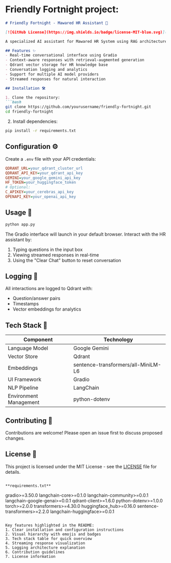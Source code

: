 # Friendly Fortnight project:



```markdown
# Friendly Fortnight - Mawared HR Assistant 🤖

[![GitHub License](https://img.shields.io/badge/license-MIT-blue.svg)](https://opensource.org/licenses/MIT)

A specialized AI assistant for Mawared HR System using RAG architecture with Qdrant vector storage and Google's Gemini model.

## Features ✨
- Real-time conversational interface using Gradio
- Context-aware responses with retrieval-augmented generation
- Qdrant vector storage for HR knowledge base
- Conversation logging and analytics
- Support for multiple AI model providers
- Streamed responses for natural interaction

## Installation 🛠️

1. Clone the repository:
```bash
git clone https://github.com/yourusername/friendly-fortnight.git
cd friendly-fortnight
```

2. Install dependencies:
```bash
pip install -r requirements.txt
```

## Configuration ⚙️

Create a `.env` file with your API credentials:
```ini
QDRANT_URL=your_qdrant_cluster_url
QDRANT_API_KEY=your_qdrant_api_key
GEMINI=your_google_gemini_api_key
HF_TOKEN=your_huggingface_token
# Optional:
C_APIKEY=your_cerebras_api_key
OPENAPI_KEY=your_openai_api_key
```

## Usage 🚀
```bash
python app.py
```

The Gradio interface will launch in your default browser. Interact with the HR assistant by:
1. Typing questions in the input box
2. Viewing streamed responses in real-time
3. Using the "Clear Chat" button to reset conversation

## Logging 📝
All interactions are logged to Qdrant with:
- Question/answer pairs
- Timestamps
- Vector embeddings for analytics

## Tech Stack 🔧
| Component               | Technology                          |
|-------------------------|-------------------------------------|
| Language Model          | Google Gemini                       |
| Vector Store            | Qdrant                              |
| Embeddings              | sentence-transformers/all-MiniLM-L6 |
| UI Framework            | Gradio                              |
| NLP Pipeline            | LangChain                           |
| Environment Management  | python-dotenv                       |

## Contributing 🤝
Contributions are welcome! Please open an issue first to discuss proposed changes.

## License 📄
This project is licensed under the MIT License - see the [LICENSE](LICENSE) file for details.
```

**requirements.txt**
```
gradio>=3.50.0
langchain-core>=0.1.0
langchain-community>=0.0.1
langchain-google-genai>=0.0.1
qdrant-client>=1.6.0
python-dotenv>=1.0.0
torch>=2.0.0
transformers>=4.30.0
huggingface_hub>=0.16.0
sentence-transformers>=2.2.0
langchain-huggingface>=0.0.1
```

Key features highlighted in the README:
1. Clear installation and configuration instructions
2. Visual hierarchy with emojis and badges
3. Tech stack table for quick overview
4. Streaming response visualization
5. Logging architecture explanation
6. Contribution guidelines
7. License information

